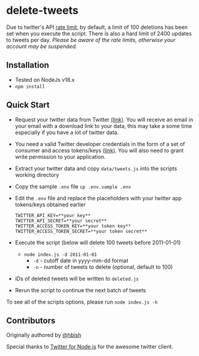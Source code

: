 # delete-tweets

Due to twitter's API
[rate limit](https://help.twitter.com/en/rules-and-policies/twitter-limits),
by default, a limit of 100 deletions has been set when you execute the script. There is also
a hard limit of 2400 updates to tweets per day. _Please be aware of the
rate limits, otherwise your account may be suspended._

## Installation

- Tested on NodeJs v18.x
- `npm install`

## Quick Start

- Request your twitter data from Twitter
  [(link)](https://twitter.com/settings/your_twitter_data). You will
  receive an email in your email with a download link to your data, this
  may take a some time especially if you have a lot of twitter data.
- You need a valid Twitter developer credentials in the form of a set of
  consumer and access tokens/keys [(link)](https://apps.twitter.com/).
  You will also need to grant write permission to your application.
- Extract your twitter data and copy `data/tweets.js` into the scripts
  working directory
- Copy the sample `.env` file `cp .env.sample .env`
- Edit the `.env` file and replace the placeholders with your twitter
  app tokens/keys obtained earlier

  ```
  TWITTER_API_KEY=**your key**
  TWITTER_API_SECRET=**your secret**
  TWITTER_ACCESS_TOKEN_KEY=**your token key**
  TWITTER_ACCESS_TOKEN_SECRET=**your token secret**
  ```

- Execute the script (below will delete 100 tweets before 2011-01-01)
  - `node index.js -d 2011-01-01`
    - `-d` - cutoff date in yyyy-mm-dd format
    - `-n` - number of tweets to delete (optional, default to 100)
- IDs of deleted tweets will be written to `deleted.js`
- Rerun the script to continue the next batch of tweets

To see all of the scripts options, please run `node index.js -h`

## Contributors

Originally authored by [@hbish](http://github.com/hbish)

Special thanks to
[Twitter for Node.js](https://www.npmjs.com/package/twitter) for the
awesome twitter client.